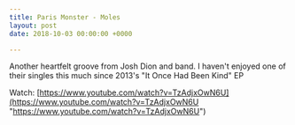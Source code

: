 ```yaml
---
title: Paris Monster - Moles
layout: post
date: 2018-10-03 00:00:00 +0000

---
```

Another heartfelt groove from Josh Dion and band. I haven't enjoyed one of their singles this much since 2013's "It Once Had Been Kind" EP

Watch: [https://www.youtube.com/watch?v=TzAdjxOwN6U](https://www.youtube.com/watch?v=TzAdjxOwN6U "https://www.youtube.com/watch?v=TzAdjxOwN6U")